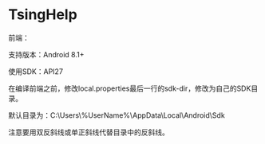 # TsingHelp
前端：

支持版本：Android 8.1+

使用SDK：API27

在编译前端之前，修改local.properties最后一行的sdk-dir，修改为自己的SDK目录。

默认目录为：C\:\\Users\\%UserName%\\AppData\\Local\\Android\\Sdk

注意要用双反斜线或单正斜线代替目录中的反斜线。
